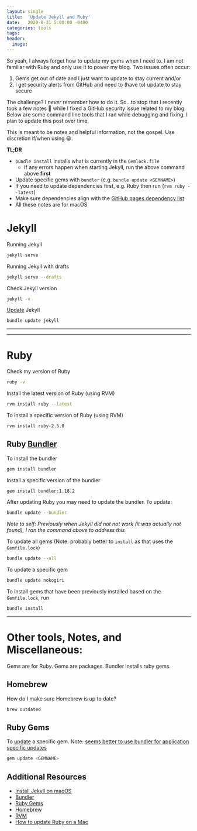 ```yaml
---
layout: single
title:  'Update Jekyll and Ruby'
date:   2020-8-31 5:00:00 -0400
categories: tools
tags:
header:
  image:
---
```

So yeah, I always forget how to update my gems when I need to. I am not familiar with Ruby and only use it to power my blog.  Two issues often occur:
1. Gems get out of date and I just want to update to stay current and/or
2. I get security alerts from GitHub and need to (have to) update to stay secure

The challenge? I _never_ remember how to do it. So...to stop that I recently took a few notes 📝 while I fixed a GitHub security issue related to my blog. Below are some command line tools that I ran while debugging and fixing. I plan to update this post over time.

This is meant to be notes and helpful information, not the gospel. Use discretion if/when using 😀.


**TL;DR**
- `bundle install` installs what is currently in the `Gemlock.file`
  - If any errors happen when starting Jekyll, run the above command above **first**
- Update specific gems with `bundler` (e.g. `bundle update <GEMNAME>`)
- If you need to update dependencies first, e.g. Ruby then run (`rvm ruby --latest`)
- Make sure dependencies align with the [GitHub pages dependency list](https://pages.github.com/versions/)
- All these notes are for macOS

# Jekyll

Running Jekyll
```sh
jekyll serve
```

Running Jekyll with drafts
```sh
jekyll serve --drafts
```

Check Jekyll version
```sh
jekyll -v
```

[Update](https://jekyllrb.com/docs/upgrading/) Jekyll
```sh
bundle update jekyll
```
___
---

# Ruby
Check my version of Ruby
```sh
ruby -v
```


Install the latest version of Ruby (using RVM)
```sh
rvm install ruby --latest
```

To install a specific version of Ruby (using RVM)
```sh
rvm install ruby-2.5.0
```

## Ruby [Bundler](https://bundler.io)
To install the bundler
```sh
gem install bundler
```

Install a specific version of the bundler
```sh
gem install bundler:1.18.2
```

After updating Ruby you may need to update the bundler. To update:
```sh
bundle update --bundler
```

_Note to self: Previously when Jekyll did not not work (it was actually not found), I ran the command above to address this_

To update all gems (Note: probably better to `install` as that uses the `Gemfile.lock`)
```sh
bundle update --all
```

To update a specific gem
```sh
bundle update nokogiri
```

To install gems that have been previously installed based on the `Gemfile.lock`, run
```sh
bundle install
```
---
# Other tools, Notes, and Miscellaneous:

Gems are for Ruby. Gems are packages. Bundler installs ruby gems.

## Homebrew
How do I make sure Homebrew is up to date?
```sh
brew outdated
```

## Ruby Gems
To [update](https://guides.rubygems.org/command-reference/#gem-update) a specific gem. Note: [seems better to use bundler for application specific updates](https://stackoverflow.com/questions/4604064/rubygems-bundler-and-rvm-confusion)
```sh
gem update <GEMNAME>
```

## Additional Resources
- [Install Jekyll on macOS](https://jekyllrb.com/docs/installation/macos/)
- [Bundler](https://bundler.io/v2.1/man/bundle-update.1.html)
- [Ruby Gems](https://guides.rubygems.org/rubygems-basics/)
- [Homebrew](https://docs.brew.sh/FAQ)
- [RVM](https://rvm.io/rvm/upgrading)
- [How to update Ruby on a Mac](https://medium.com/@IanRahman/how-to-upgrade-ruby-on-a-mac-a592c6085c63)
